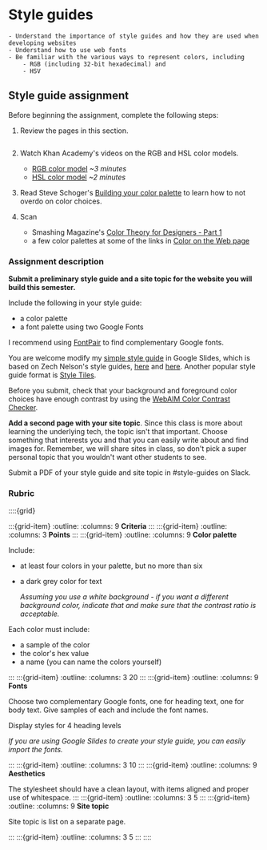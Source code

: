 # Style guides

```{admonition} Objectives
- Understand the importance of style guides and how they are used when developing websites
- Understand how to use web fonts
- Be familiar with the various ways to represent colors, including
    - RGB (including 32-bit hexadecimal) and
    - HSV
```

## Style guide assignment

Before beginning the assignment, complete the following steps:

1. Review the pages in this section.

    ```{tableofcontents}
    ```

2. Watch Khan Academy's videos on the RGB and HSL color models.

    - [RGB color model](https://www.khanacademy.org/computing/pixar/color/color-101/v/color-2) *~3 minutes*
    - [HSL color model](https://www.khanacademy.org/computing/pixar/color/color-101/v/color-3)  *~2 minutes*

3. Read Steve Schoger's [Building your color palette](https://www.refactoringui.com/previews/building-your-color-palette) to learn how to not overdo on color choices.

4. Scan

    - Smashing Magazine's [Color Theory for Designers - Part 1](https://www.smashingmagazine.com/2010/01/color-theory-for-designers-part-1-the-meaning-of-color/)
    - a few color palettes at some of the links in [Color on the Web page](color.md)

### Assignment description

**Submit a preliminary style guide and a site topic for the website you will build this semester.**

Include the following in your style guide:

- a color palette
- a font palette using two Google Fonts

I recommend using [FontPair](https://fontpair.co/) to find complementary Google fonts.

You are welcome modify my [simple style guide](https://docs.google.com/presentation/d/1GJz0so0V33IxH7s34RNLFI64Nzz7hMsVDhTOOh24Xu8/edit?usp=sharing) in Google Slides, which is based on Zech Nelson's style guides, [here](https://dribbble.com/shots/1718657-Style-Guides) and [here](https://dribbble.com/shots/1883273-Style-Guidelines). Another popular style guide format is [Style Tiles](http://styletil.es/).

Before you submit, check that your background and foreground color choices have enough contrast by using the [WebAIM Color Contrast Checker](https://webaim.org/resources/contrastchecker/).

**Add a second page with your site topic**. Since this class is more about learning the underlying tech, the topic isn't that important. Choose something that interests you and that you can easily write about and find images for. Remember, we will share sites in class, so don't pick a super personal topic that you wouldn't want other students to see.

Submit a PDF of your style guide and site topic in #style-guides on Slack.

### Rubric

::::{grid}

:::{grid-item}
:outline:
:columns: 9
**Criteria**
:::
:::{grid-item}
:outline:
:columns: 3
**Points**
:::
:::{grid-item}
:outline:
:columns: 9
**Color palette**

Include:

- at least four colors in your palette, but no more than six
- a dark grey color for text

    *Assuming you use a white background - if you want a different background color, indicate that and make sure that the contrast ratio is acceptable.*

Each color must include:

- a sample of the color
- the color's hex value
- a name (you can name the colors yourself)

:::
:::{grid-item}
:outline:
:columns: 3
20
:::
:::{grid-item}
:outline:
:columns: 9
**Fonts**

Choose two complementary Google fonts, one for heading text, one for body text. Give samples of each and include the font names.

Display styles for 4 heading levels

*If you are using Google Slides to create your style guide, you can easily import the fonts.*

:::
:::{grid-item}
:outline:
:columns: 3
10
:::
:::{grid-item}
:outline:
:columns: 9
**Aesthetics**

The stylesheet should have a clean layout, with items aligned and proper use of whitespace.
:::
:::{grid-item}
:outline:
:columns: 3
5
:::
:::{grid-item}
:outline:
:columns: 9
**Site topic**

Site topic is list on a separate page.

:::
:::{grid-item}
:outline:
:columns: 3
5
:::
::::

